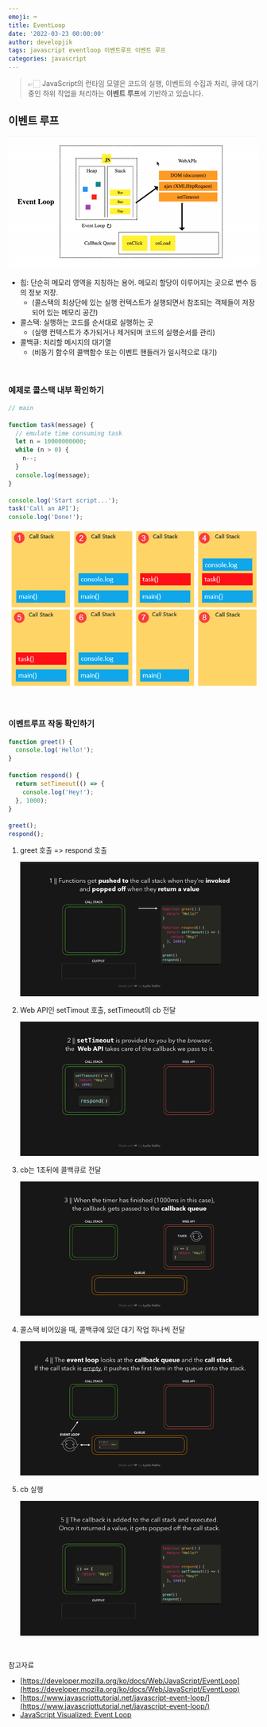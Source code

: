 ```yaml
---
emoji: ⌨
title: EventLoop
date: '2022-03-23 00:00:00'
author: developjik
tags: javascript eventloop 이벤트루프 이벤트 루프
categories: javascript
---
```


> 👉🏻 JavaScript의 런타임 모델은 코드의 실행, 이벤트의 수집과 처리, 큐에 대기 중인 하위 작업을 처리하는 **이벤트 루프**에 기반하고 있습니다.

## 이벤트 루프

![event-loop](./event-loop.gif)

- 힙: 단순히 메모리 영역을 지칭하는 용어. 메모리 할당이 이루어지는 곳으로 변수 등의 정보 저장.
  - (콜스택의 최상단에 있는 실행 컨텍스트가 실행되면서 참조되는 객체들이 저장되어 있는 메모리 공간)
- 콜스택: 실행하는 코드를 순서대로 실행하는 곳
  - (실행 컨텍스트가 추가되거나 제거되며 코드의 실행순서를 관리)
- 콜백큐: 처리할 메시지의 대기열
  - (비동기 함수의 콜백함수 또는 이벤트 핸들러가 일시적으로 대기)

<br/>

### 예제로 콜스택 내부 확인하기

```jsx
// main

function task(message) {
  // emulate time consuming task
  let n = 10000000000;
  while (n > 0) {
    n--;
  }
  console.log(message);
}

console.log('Start script...');
task('Call an API');
console.log('Done!');
```

![call-stack](./call-stack.png)

<br/>

### 이벤트루프 작동 확인하기

```jsx
function greet() {
  console.log('Hello!');
}

function respond() {
  return setTimeout(() => {
    console.log('Hey!');
  }, 1000);
}

greet();
respond();
```

1. greet 호출 => respond 호출

   ![gif1.gif](./gif1.gif)

2. Web API인 setTimout 호출, setTimeout의 cb 전달

   ![gif2.gif](./gif2.gif)

3. cb는 1초뒤에 콜백큐로 전달

   ![gif3.gif](./gif3.gif)

4. 콜스택 비어있을 때, 콜백큐에 있던 대기 작업 하나씩 전달

   ![gif4.gif](./gif4.gif)

5. cb 실행

   ![gif5.gif](./gif5.gif)

<br/>

참고자료

- [https://developer.mozilla.org/ko/docs/Web/JavaScript/EventLoop](https://developer.mozilla.org/ko/docs/Web/JavaScript/EventLoop)
- [https://www.javascripttutorial.net/javascript-event-loop/](https://www.javascripttutorial.net/javascript-event-loop/)
- [JavaScript Visualized: Event Loop](https://dev.to/lydiahallie/javascript-visualized-event-loop-3dif)

```toc

```
